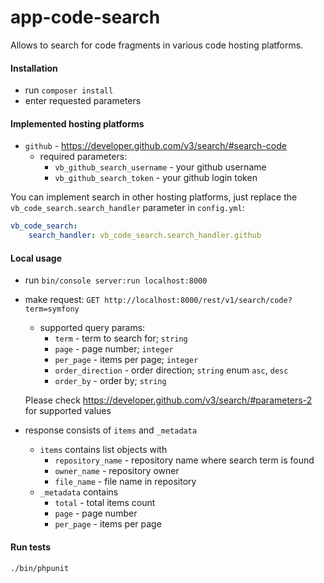 app-code-search
===============

Allows to search for code fragments in various code hosting platforms.

#### Installation
  * run `composer install`
  * enter requested parameters

#### Implemented hosting platforms
  * `github` - https://developer.github.com/v3/search/#search-code
    * required parameters:
      * `vb_github_search_username` - your github username
      * `vb_github_search_token` - your github login token
      
You can implement search in other hosting platforms, 
just replace the `vb_code_search.search_handler` parameter in `config.yml`:
```yaml
vb_code_search:
    search_handler: vb_code_search.search_handler.github
```

#### Local usage
  * run `bin/console server:run localhost:8000`
  * make request: `GET http://localhost:8000/rest/v1/search/code?term=symfony`
    * supported query params:
      * `term` - term to search for; `string`
      * `page` - page number; `integer`
      * `per_page` - items per page; `integer`
      * `order_direction` - order direction; `string` enum `asc`, `desc`
      * `order_by` - order by; `string`
      
    Please check https://developer.github.com/v3/search/#parameters-2 for supported values
  * response consists of `items` and `_metadata`
    * `items` contains list objects with
      * `repository_name` - repository name where search term is found
      * `owner_name` - repository owner
      * `file_name` - file name in repository
    * `_metadata` contains 
      * `total` - total items count
      * `page` - page number
      * `per_page` - items per page

#### Run tests
`./bin/phpunit`
